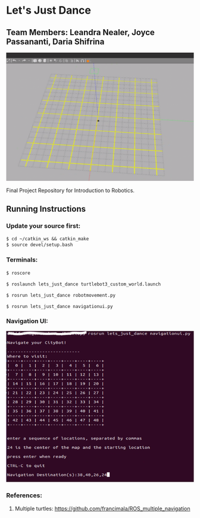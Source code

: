 # Let's Just Dance

## Team Members: Leandra Nealer, Joyce Passananti, Daria Shifrina


<p align="center">
  <img src="mapgrid.png" alt="City Grid"/>
</p>

Final Project Repository for Introduction to Robotics. 



## Running Instructions 

### Update your source first:

```
$ cd ~/catkin_ws && catkin_make
$ source devel/setup.bash  
```


### Terminals:

```
$ roscore
```

```
$ roslaunch lets_just_dance turtlebot3_custom_world.launch
```
```
$ rosrun lets_just_dance robotmovement.py
```

```
$ rosrun lets_just_dance navigationui.py
```

### Navigation UI:

<p align="center">
  <img src="navigationui.PNG" alt="Navigation UI"/>
</p>

### References:

1. Multiple turtles: https://github.com/francimala/ROS_multiple_navigation
